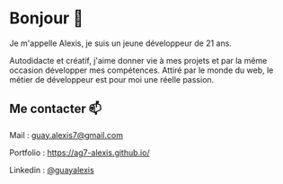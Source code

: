 <h1>Bonjour 👋</h1>

<p>
Je m'appelle Alexis, je suis un jeune développeur de 21 ans.
</p>

<p>
Autodidacte et créatif, j'aime donner vie à mes projets et par la même occasion développer mes compétences. Attiré par le monde du web, le métier de développeur est pour moi une réelle passion.
</p>

<h2>Me contacter 📫 </h2>

<p>
  Mail : <a href="mailto:guay.alexis7@gmail.com">guay.alexis7@gmail.com</a>
</p>
<p>
  Portfolio : <a href="https://ag7-alexis.github.io/">https://ag7-alexis.github.io/</a>
</p>
<p>
  Linkedin : <a href="https://www.linkedin.com/in/guayalexis/">@guayalexis</a>
</p>

